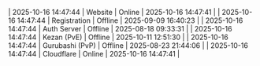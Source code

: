 | 2025-10-16 14:47:44 | Website | Online | 2025-10-16 14:47:41 |
| 2025-10-16 14:47:44 | Registration | Offline | 2025-09-09 16:40:23 |
| 2025-10-16 14:47:44 | Auth Server | Offline | 2025-08-18 09:33:31 |
| 2025-10-16 14:47:44 | Kezan (PvE) | Offline | 2025-10-11 12:51:30 |
| 2025-10-16 14:47:44 | Gurubashi (PvP) | Offline | 2025-08-23 21:44:06 |
| 2025-10-16 14:47:44 | Cloudflare | Online | 2025-10-16 14:47:41 |
